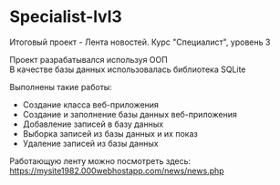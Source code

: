 # Specialist-lvl3
Итоговый проект - Лента новостей. Курс "Специалист", уровень 3 <br>

Проект разрабатывался используя ООП<br>
В качестве базы данных использовалась библиотека SQLite<br>

Выполнены такие работы:<br>
<ul>
<li>Создание класса веб-приложения</li>
<li>Создание и заполнение базы данных веб-приложения</li>
<li>Добавление записей в базу данных</li>
<li>Выборка записей из базы данных и их показ</li>
<li>Удаление записей из базы данных</li>
</ul>

Работающую ленту можно посмотреть здесь: https://mysite1982.000webhostapp.com/news/news.php<br>
